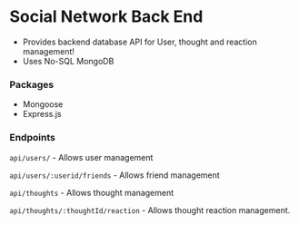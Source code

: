 # Social Network Back End

- Provides backend database API for User, thought and reaction management!
- Uses No-SQL MongoDB
  
### Packages 
- Mongoose
- Express.js

### Endpoints

`api/users/` - Allows user management

`api/users/:userid/friends` - Allows friend management

`api/thoughts` - Allows thought management

`api/thoughts/:thoughtId/reaction` - Allows thought reaction management.
